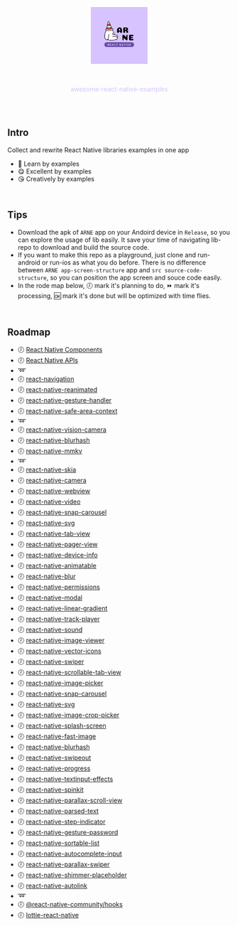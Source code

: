 <br/>
<br/>
<br/>

<p align="center"><img alt="awesome" src="logo.png" width="128" /></p><br/>
<p align="center" style="color: #D6C3FF">awesome-react-native-examples</p><br/><br/>

## Intro

Collect and rewrite React Native libraries examples in one app

- 🙂 Learn by examples
- 😋 Excellent by examples
- 😘 Creatively by examples

<br/>

## Tips

- Download the apk of `ARNE` app on your Andoird device in `Release`, so you can explore the usage of lib easily. It save your time of navigating lib-repo to download and build the source code.
- If you want to make this repo as a playground, just clone and run-android or run-ios as what you do before. There is no difference between `ARNE app-screen-structure` app and `src source-code-structure`, so you can position the app screen and souce code easily.
- In the rode map below, 🕖 mark it's planning to do, ⏩ mark it's processing, 🆗 mark it's done but will be optimized with time flies.

<br/>

## Roadmap

- 🕖 [React Native Components](https://reactnative.dev/docs/activityindicator)
- 🕖 [React Native APIs](https://reactnative.dev/docs/accessibilityinfo)
- ➿
- 🕖 [react-navigation](https://github.com/react-navigation/react-navigation)
- 🕖 [react-native-reanimated](https://github.com/software-mansion/react-native-reanimated)
- 🕖 [react-native-gesture-handler](https://github.com/software-mansion/react-native-gesture-handler)
- 🕖 [react-native-safe-area-context](https://github.com/th3rdwave/react-native-safe-area-context)
- ➿
- 🕖 [react-native-vision-camera](https://github.com/mrousavy/react-native-vision-camera)
- 🕖 [react-native-blurhash](https://github.com/mrousavy/react-native-blurhash)
- 🕖 [react-native-mmkv](https://github.com/mrousavy/react-native-mmkv)
- ➿
- 🕖 [react-native-skia](https://github.com/shopify/react-native-skia)
- 🕖 [react-native-camera](https://github.com/react-native-camera/react-native-camera)
- 🕖 [react-native-webview](https://github.com/react-native-webview/react-native-webview)
- 🕖 [react-native-video](https://github.com/react-native-video/react-native-video)
- 🕖 [react-native-snap-carousel](https://github.com/meliorence/react-native-snap-carousel)
- 🕖 [react-native-svg](https://github.com/react-native-svg/react-native-svg)
- 🕖 [react-native-tab-view](https://github.com/satya164/react-native-tab-view)
- 🕖 [react-native-pager-view](https://github.com/callstack/react-native-pager-view)
- 🕖 [react-native-device-info](https://github.com/react-native-device-info/react-native-device-info)
- 🕖 [react-native-animatable](https://github.com/oblador/react-native-animatable)
- 🕖 [react-native-blur](https://github.com/Kureev/react-native-blur)
- 🕖 [react-native-permissions](https://github.com/zoontek/react-native-permissions)
- 🕖 [react-native-modal](https://github.com/react-native-modal/react-native-modal)
- 🕖 [react-native-linear-gradient](https://github.com/react-native-linear-gradient/react-native-linear-gradient)
- 🕖 [react-native-track-player](https://github.com/doublesymmetry/react-native-track-player)
- 🕖 [react-native-sound](https://github.com/zmxv/react-native-sound)
- 🕖 [react-native-image-viewer](https://github.com/ascoders/react-native-image-viewer)
- 🕖 [react-native-vector-icons](https://github.com/oblador/react-native-vector-icons)
- 🕖 [react-native-swiper](https://github.com/leecade/react-native-swiper)
- 🕖 [react-native-scrollable-tab-view](https://github.com/brentvatne/react-native-scrollable-tab-view)
- 🕖 [react-native-image-picker](https://github.com/marcshilling/react-native-image-picker)
- 🕖 [react-native-snap-carousel](https://github.com/archriss/react-native-snap-carousel)
- 🕖 [react-native-svg](https://github.com/magicismight/react-native-svg)
- 🕖 [react-native-image-crop-picker](https://github.com/ivpusic/react-native-image-crop-picker)
- 🕖 [react-native-splash-screen](https://github.com/crazycodeboy/react-native-splash-screen)
- 🕖 [react-native-fast-image](https://github.com/DylanVann/react-native-fast-image)
- 🕖 [react-native-blurhash](https://github.com/mrousavy/react-native-blurhash)
- 🕖 [react-native-swipeout](https://github.com/dancormier/react-native-swipeout)
- 🕖 [react-native-progress](https://github.com/oblador/react-native-progress)
- 🕖 [react-native-textinput-effects](https://github.com/halilb/react-native-textinput-effects)
- 🕖 [react-native-spinkit](https://github.com/maxs15/react-native-spinkit)
- 🕖 [react-native-parallax-scroll-view](https://github.com/i6mi6/react-native-parallax-scroll-view)
- 🕖 [react-native-parsed-text](https://github.com/taskrabbit/react-native-parsed-text)
- 🕖 [react-native-step-indicator](https://github.com/24ark/react-native-step-indicator)
- 🕖 [react-native-gesture-password](https://github.com/spikef/react-native-gesture-password)
- 🕖 [react-native-sortable-list](https://github.com/gitim/react-native-sortable-list)
- 🕖 [react-native-autocomplete-input](https://github.com/mrlaessig/react-native-autocomplete-input)
- 🕖 [react-native-parallax-swiper](https://github.com/zachgibson/react-native-parallax-swiper)
- 🕖 [react-native-shimmer-placeholder](https://github.com/tomzaku/react-native-shimmer-placeholder)
- 🕖 [react-native-autolink](https://github.com/joshswan/react-native-autolink)
- ➿
- 🕖 [@react-native-community/hooks](https://www.npmjs.com/package/@react-native-community/hooks)
- 🕖 [lottie-react-native](https://github.com/lottie-react-native/lottie-react-native)

